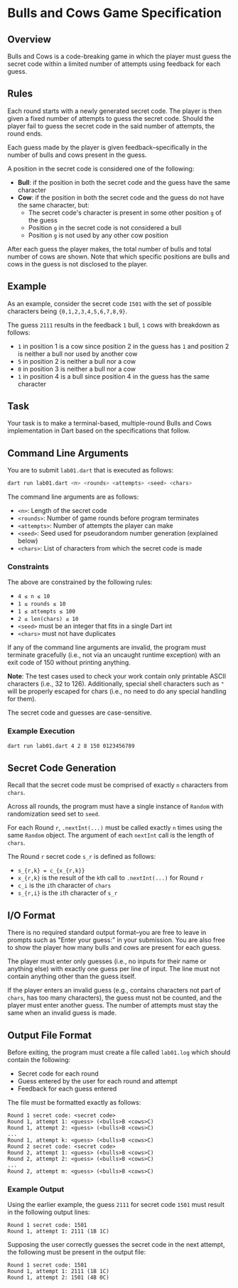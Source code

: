 # Bulls and Cows Game Specification

## Overview

Bulls and Cows is a code-breaking game in which the player must guess the secret code within a limited number of attempts using feedback for each guess.

## Rules

Each round starts with a newly generated secret code. The player is then given a fixed number of attempts to guess the secret code. Should the player fail to guess the secret code in the said number of attempts, the round ends.

Each guess made by the player is given feedback–specifically in the number of bulls and cows present in the guess.

A position in the secret code is considered one of the following:

- **Bull**: if the position in both the secret code and the guess have the same character
- **Cow**: if the position in both the secret code and the guess do not have the same character, but:
  - The secret code's character is present in some other position `g` of the guess
  - Position `g` in the secret code is not considered a bull
  - Position `g` is not used by any other cow position

After each guess the player makes, the total number of bulls and total number of cows are shown. Note that which specific positions are bulls and cows in the guess is not disclosed to the player.

## Example

As an example, consider the secret code `1501` with the set of possible characters being `{0,1,2,3,4,5,6,7,8,9}`.

The guess `2111` results in the feedback `1` bull, `1` cows with breakdown as follows:

- `1` in position 1 is a cow since position 2 in the guess has `1` and position 2 is neither a bull nor used by another cow
- `5` in position 2 is neither a bull nor a cow
- `0` in position 3 is neither a bull nor a cow
- `1` in position 4 is a bull since position 4 in the guess has the same character

## Task

Your task is to make a terminal-based, multiple-round Bulls and Cows implementation in Dart based on the specifications that follow.

## Command Line Arguments

You are to submit `lab01.dart` that is executed as follows:

```bash
dart run lab01.dart <n> <rounds> <attempts> <seed> <chars>
```

The command line arguments are as follows:

- `<n>`: Length of the secret code
- `<rounds>`: Number of game rounds before program terminates
- `<attempts>`: Number of attempts the player can make
- `<seed>`: Seed used for pseudorandom number generation (explained below)
- `<chars>`: List of characters from which the secret code is made

### Constraints

The above are constrained by the following rules:

- `4 ≤ n ≤ 10`
- `1 ≤ rounds ≤ 10`
- `1 ≤ attempts ≤ 100`
- `2 ≤ len(chars) ≤ 10`
- `<seed>` must be an integer that fits in a single Dart int
- `<chars>` must not have duplicates

If any of the command line arguments are invalid, the program must terminate gracefully (i.e., not via an uncaught runtime exception) with an exit code of 150 without printing anything.

**Note**: The test cases used to check your work contain only printable ASCII characters (i.e., 32 to 126). Additionally, special shell characters such as `"` will be properly escaped for chars (i.e., no need to do any special handling for them).

The secret code and guesses are case-sensitive.

### Example Execution

```bash
dart run lab01.dart 4 2 8 150 0123456789
```

## Secret Code Generation

Recall that the secret code must be comprised of exactly `n` characters from `chars`.

Across all rounds, the program must have a single instance of `Random` with randomization seed set to `seed`.

For each Round `r`, `.nextInt(...)` must be called exactly `n` times using the same `Random` object. The argument of each `nextInt` call is the length of `chars`.

The Round `r` secret code `s_r` is defined as follows:

- `s_{r,k} = c_{x_{r,k}}`
- `x_{r,k}` is the result of the `k`th call to `.nextInt(...)` for Round `r`
- `c_i` is the `i`th character of `chars`
- `s_{r,i}` is the `i`th character of `s_r`

## I/O Format

There is no required standard output format–you are free to leave in prompts such as "Enter your guess:" in your submission. You are also free to show the player how many bulls and cows are present for each guess.

The player must enter only guesses (i.e., no inputs for their name or anything else) with exactly one guess per line of input. The line must not contain anything other than the guess itself.

If the player enters an invalid guess (e.g., contains characters not part of `chars`, has too many characters), the guess must not be counted, and the player must enter another guess. The number of attempts must stay the same when an invalid guess is made.

## Output File Format

Before exiting, the program must create a file called `lab01.log` which should contain the following:

- Secret code for each round
- Guess entered by the user for each round and attempt
- Feedback for each guess entered

The file must be formatted exactly as follows:

```
Round 1 secret code: <secret code>
Round 1, attempt 1: <guess> (<bulls>B <cows>C)
Round 1, attempt 2: <guess> (<bulls>B <cows>C)
...
Round 1, attempt k: <guess> (<bulls>B <cows>C)
Round 2 secret code: <secret code>
Round 2, attempt 1: <guess> (<bulls>B <cows>C)
Round 2, attempt 2: <guess> (<bulls>B <cows>C)
...
Round 2, attempt m: <guess> (<bulls>B <cows>C)
```

### Example Output

Using the earlier example, the guess `2111` for secret code `1501` must result in the following output lines:

```
Round 1 secret code: 1501
Round 1, attempt 1: 2111 (1B 1C)
```

Supposing the user correctly guesses the secret code in the next attempt, the following must be present in the output file:

```
Round 1 secret code: 1501
Round 1, attempt 1: 2111 (1B 1C)
Round 1, attempt 2: 1501 (4B 0C)
```
